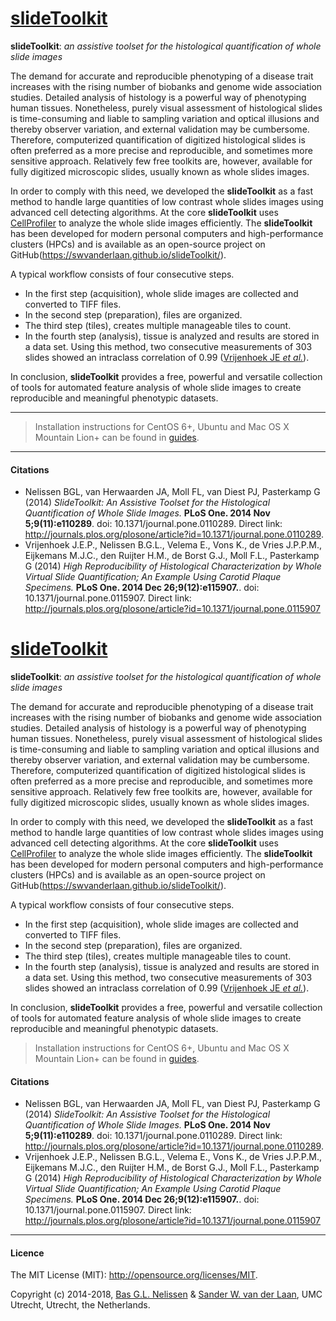 [slideToolkit](https://github.com/swvanderlaan/slideToolkit)
============

**slideToolkit**: _an assistive toolset for the histological quantification of whole slide images_

The demand for accurate and reproducible phenotyping of a disease trait increases with the rising number of biobanks and genome wide association studies. Detailed analysis of histology is a powerful way of phenotyping human tissues. Nonetheless, purely visual assessment of histological slides is time-consuming and liable to sampling variation and optical illusions and thereby observer variation, and external validation may be cumbersome. Therefore, computerized quantification of digitized histological slides is often preferred as a more precise and reproducible, and sometimes more sensitive approach. Relatively few free toolkits are, however, available for fully digitized microscopic slides, usually known as whole slides images.

In order to comply with this need, we developed the **slideToolkit** as a fast method to handle large quantities of low contrast whole slides images using advanced cell detecting algorithms. At the core **slideToolkit** uses [CellProfiler](http://cellprofiler.org) to analyze the whole slide images efficiently. The **slideToolkit** has been developed for modern personal computers and high-performance clusters (HPCs) and is available as an open-source project on GitHub(https://swvanderlaan.github.io/slideToolkit/).

A typical workflow consists of four consecutive steps. 
- In the first step (acquisition), whole slide images are collected and converted to TIFF files. 
- In the second step (preparation), files are organized. 
- The third step (tiles), creates multiple manageable tiles to count. 
- In the fourth step (analysis), tissue is analyzed and results are stored in a data set. Using this method, two consecutive measurements of 303 slides showed an intraclass correlation of 0.99 ([Vrijenhoek JE _et al._](https://www.ncbi.nlm.nih.gov/pubmed/25541691)).

In conclusion, **slideToolkit** provides a free, powerful and versatile collection of tools for automated feature analysis of whole slide images to create reproducible and meaningful phenotypic datasets.

-----------------------------------------------
> Installation instructions for CentOS 6+, Ubuntu and Mac OS X Mountain Lion+ can be found in [guides](https://github.com/swvanderlaan/slideToolkit/tree/master/guides).



-----------------------------------------------
#### Citations
- Nelissen BGL, van Herwaarden JA, Moll FL, van Diest PJ, Pasterkamp G (2014) _SlideToolkit: An Assistive Toolset for the Histological Quantification of Whole Slide Images._ **PLoS One. 2014 Nov 5;9(11):e110289**. doi: 10.1371/journal.pone.0110289. Direct link: http://journals.plos.org/plosone/article?id=10.1371/journal.pone.0110289.
- Vrijenhoek J.E.P., Nelissen B.G.L., Velema E., Vons K., de Vries J.P.P.M., Eijkemans M.J.C., den Ruijter H.M., de Borst G.J., Moll F.L., Pasterkamp G (2014) _High Reproducibility of Histological Characterization by Whole Virtual Slide Quantification; An Example Using Carotid Plaque Specimens._ **PLoS One. 2014 Dec 26;9(12):e115907.**. doi: 10.1371/journal.pone.0115907. Direct link: http://journals.plos.org/plosone/article?id=10.1371/journal.pone.0115907


[slideToolkit](https://github.com/swvanderlaan/slideToolkit)
============

**slideToolkit**: _an assistive toolset for the histological quantification of whole slide images_

The demand for accurate and reproducible phenotyping of a disease trait increases with the rising number of biobanks and genome wide association studies. Detailed analysis of histology is a powerful way of phenotyping human tissues. Nonetheless, purely visual assessment of histological slides is time-consuming and liable to sampling variation and optical illusions and thereby observer variation, and external validation may be cumbersome. Therefore, computerized quantification of digitized histological slides is often preferred as a more precise and reproducible, and sometimes more sensitive approach. Relatively few free toolkits are, however, available for fully digitized microscopic slides, usually known as whole slides images.

In order to comply with this need, we developed the **slideToolkit** as a fast method to handle large quantities of low contrast whole slides images using advanced cell detecting algorithms. At the core **slideToolkit** uses [CellProfiler](http://cellprofiler.org) to analyze the whole slide images efficiently. The **slideToolkit** has been developed for modern personal computers and high-performance clusters (HPCs) and is available as an open-source project on GitHub(https://swvanderlaan.github.io/slideToolkit/).

A typical workflow consists of four consecutive steps. 
- In the first step (acquisition), whole slide images are collected and converted to TIFF files. 
- In the second step (preparation), files are organized. 
- The third step (tiles), creates multiple manageable tiles to count. 
- In the fourth step (analysis), tissue is analyzed and results are stored in a data set. Using this method, two consecutive measurements of 303 slides showed an intraclass correlation of 0.99 ([Vrijenhoek JE _et al._](https://www.ncbi.nlm.nih.gov/pubmed/25541691)).

In conclusion, **slideToolkit** provides a free, powerful and versatile collection of tools for automated feature analysis of whole slide images to create reproducible and meaningful phenotypic datasets.

> Installation instructions for CentOS 6+, Ubuntu and Mac OS X Mountain Lion+ can be found in [guides](https://github.com/swvanderlaan/slideToolkit/tree/master/guides).

#### Citations
- Nelissen BGL, van Herwaarden JA, Moll FL, van Diest PJ, Pasterkamp G (2014) _SlideToolkit: An Assistive Toolset for the Histological Quantification of Whole Slide Images._ **PLoS One. 2014 Nov 5;9(11):e110289**. doi: 10.1371/journal.pone.0110289. Direct link: http://journals.plos.org/plosone/article?id=10.1371/journal.pone.0110289.
- Vrijenhoek J.E.P., Nelissen B.G.L., Velema E., Vons K., de Vries J.P.P.M., Eijkemans M.J.C., den Ruijter H.M., de Borst G.J., Moll F.L., Pasterkamp G (2014) _High Reproducibility of Histological Characterization by Whole Virtual Slide Quantification; An Example Using Carotid Plaque Specimens._ **PLoS One. 2014 Dec 26;9(12):e115907.**. doi: 10.1371/journal.pone.0115907. Direct link: http://journals.plos.org/plosone/article?id=10.1371/journal.pone.0115907


-----------------------------------------------
#### Licence
The MIT License (MIT): <http://opensource.org/licenses/MIT>.

Copyright (c) 2014-2018, [Bas G.L. Nelissen](https://github.com/bglnelissen) & [Sander W. van der Laan](https://github.com/swvanderlaan), UMC Utrecht, Utrecht, the Netherlands.

